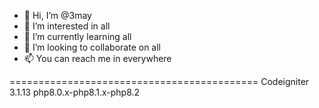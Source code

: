 - 👋 Hi, I’m @3may
- 👀 I’m interested in all
- 🌱 I’m currently learning all
- 💞️ I’m looking to collaborate on all
- 📫 You can reach me in everywhere

===========================================
Codeigniter 3.1.13 php8.0.x-php8.1.x-php8.2